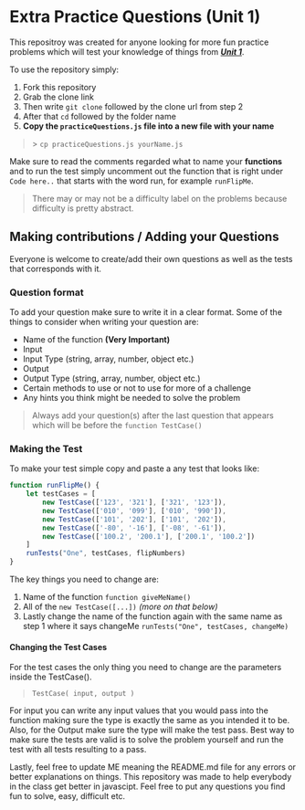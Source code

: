 # Extra Practice Questions (Unit 1)

This repositroy was created for anyone looking for more fun practice problems which will test your knowledge of things from [**_Unit 1_**](https://github.com/joinpursuit/Pursuit-Core-Web-Unit-1-Review).

To use the repository simply:
1. Fork this repository
2. Grab the clone link
3. Then write `git clone` followed by the clone url from step 2
4. After that `cd` followed by the folder name
5. **Copy the `practiceQuestions.js` file into a new file with your name**
> \> `cp practiceQuestions.js yourName.js`


Make sure to read the comments regarded what to name your **functions** and to run the test simply uncomment out the function that is right under `Code here..` that starts with the word run, for example `runFlipMe`.

> There may or may not be a difficulty label on the problems because difficulty is pretty abstract. 

## Making contributions / Adding your Questions

Everyone is welcome to create/add their own questions as well as the tests that corresponds with it. 

### Question format

To add your question make sure to write it in a clear format. Some of the things to consider when writing your question are: 

* Name of the function **(Very Important)**
* Input
* Input Type (string, array, number, object etc.)
* Output
* Output Type (string, array, number, object etc.)
* Certain methods to use or not to use for more of a challenge
* Any hints you think might be needed to solve the problem

> Always add your question(s) after the last question that appears which will be before the `function TestCase()`

### Making the Test

To make your test simple copy and paste a any test that looks like:

``` js
function runFlipMe() {
    let testCases = [
        new TestCase(['123', '321'], ['321', '123']),
        new TestCase(['010', '099'], ['010', '990']),
        new TestCase(['101', '202'], ['101', '202']),
        new TestCase(['-80', '-16'], ['-08', '-61']),
        new TestCase(['100.2', '200.1'], ['200.1', '100.2'])
    ]
    runTests("One", testCases, flipNumbers)
}
```

The key things you need to change are:
1. Name of the function `function giveMeName()`
2. All of the `new TestCase([...])` *(more on that below)*
3. Lastly change the name of the function again with the same name as step 1 where it says changeMe `runTests("One", testCases, changeMe)`

#### Changing the Test Cases

For the test cases the only thing you need to change are the parameters inside the TestCase().
> `TestCase( input, output )`

For input you can write any input values that you would pass into the function making sure the type is exactly the same as you intended it to be. Also, for the Output make sure the type will make the test pass. Best way to make sure the tests are valid is to solve the problem yourself and run the test with all tests resulting to a pass.

Lastly, feel free to update ME meaning the README.md file for any errors or better explanations on things. This repository was made to help everybody in the class get better in javascipt. Feel free to put any questions you find fun to solve, easy, difficult etc.